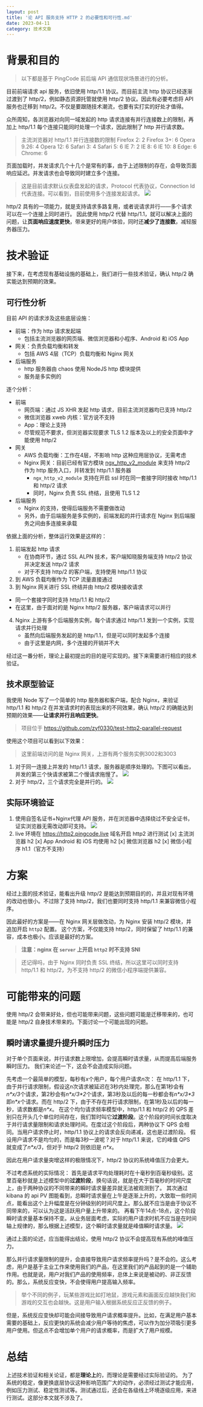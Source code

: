 ```yaml
---
layout: post
title: '论 API 服务支持 HTTP 2 的必要性和可行性.md'
date: 2023-04-11
category: 技术文章
---
```


# 背景和目的
> 以下都是基于 PingCode 前后端 API 通信现状场景进行的分析。

目前前端请求 api 服务，依旧使用 http/1.1 协议。而目前主流 http 协议已经逐渐过渡到了 http/2，例如静态资源托管就使用 http/2 协议。因此有必要考虑将 API 服务也迁移到 http/2。不仅是要跟随技术潮流，也要有实打实的好处才值得。

众所周知，各浏览器对向同一域发起的 http 请求连接有并行连接数上的限制，再加上 http/1.1 每个连接只能同时处理一个请求，因此限制了 http 并行请求数。

>主流浏览器对 http/1.1 并行连接数的限制
Firefox 2:  2
Firefox 3+: 6
Opera 9.26: 4
Opera 12:   6
Safari 3:   4
Safari 5:   6
IE 7:       2
IE 8:       6
IE 10:      8
Edge:       6
Chrome:     6

页面加载时，并发请求几个十几个是常有的事，由于上述限制的存在，会导致页面响应延迟。并发请求也会导致同时建立多个连接。
>这是目前请求默认仪表盘发起的请求，Protocol 代表协议，Connection Id 代表连接。可以看到，目前使用多个连接发起请求。
![](/attachments/pingcode-http1.1.png)

http/2 具有的一项能力，就是支持请求多路复用，或者说请求并行——多个请求可以在一个连接上同时进行。
因此使用 http/2 代替 http/1.1，就可以解决上面的问题，让**页面响应速度更快**，带来更好的用户体验，同时还**减少了连接数**，减轻服务器压力。


# 技术验证
接下来，在考虑现有基础设施的基础上，我们进行一些技术验证，确认 http/2 确实能达到预期的效果。

## 可行性分析

目前 API 的请求涉及这些底层设施：
- 前端：作为 http 请求发起端
    - 包括主流浏览器的网页端、微信浏览器和小程序、Android 和 iOS App
- 网关：负责负载均衡和转发
    - 包括 AWS 4层（TCP）负载均衡和 Nginx 网关
- 后端服务
    - http 服务器由 chaos 使用 NodeJS http 模块提供
    - 服务是多实例的

逐个分析：
- 前端
    - 网页端：通过 JS XHR 发起 http 请求，目前主流浏览器均已支持 http/2
    - 微信浏览器 xweb 内核：官方说不支持
    - App：理论上支持
    - 尽管规范不要求，但浏览器实现要求 TLS 1.2 版本及以上的安全页面中才能使用 http/2
- 网关
    - AWS 负载均衡：工作在4层，不影响 http 这种应用层协议，无需考虑
    - Nginx 网关：目前已经有官方模块 [ngx_http_v2_module](http://nginx.org/en/docs/http/ngx_http_v2_module.html) 来支持 http/2 作为 http 服务入口，并转发到 http/1.1 服务器
        - `ngx_http_v2_module` 支持在开启 ssl 时在同一套接字同时接收 http/1.1 和 http/2 请求
        - 同时，Nginx 负责 SSL 终结，且使用 TLS 1.2
- 后端服务
    - Nginx 的支持，使得后端服务不需要做改动
    - 另外，由于后端服务是多实例的，前端发起的并行请求在 Nginx 到后端服务之间由多连接来承载
  
依据上面的分析，整体运行效果是这样的：
1. 前端发起 http 请求
    - 在协商环节，通过 SSL ALPN 技术，客户端知晓服务端支持 http/2 协议并决定发送 http/2 请求
    - 对于不支持 http/2 的客户端，支持使用 http/1.1 协议
2. 到 AWS 负载均衡作为 TCP 流量直接通过
3. 到 Nginx 网关进行 SSL 终结并由 http/2 模块接收请求
  - 同一个套接字同时支持 http/1.1 和 http/2
  - 在这里，由于面对的是 Nginx http/2 服务器，客户端请求可以并行
4. Nginx 上游有多个后端服务实例，每个请求通过 http/1.1 发到一个实例，实现请求并行处理
    - 虽然向后端服务发起的是 http/1.1，但是可以同时发起多个连接
    - 由于这里是内网，多个连接的开销并不大

经过这一番分析，理论上最初提出的目的是可实现的。接下来需要进行相应的技术验证。

## 技术原型验证
我使用 Node 写了一个简单的 http 服务器和客户端，配合 Nginx，来验证 http/1.1 和 http/2 在并发请求时的表现出来的不同效果，确认 http/2 的确能达到预期的效果——**让请求并行且响应更快**。

> 项目位于 https://github.com/zyf0330/test-http2-parallel-request

使用这个项目可以看到以下效果：
> 这里前端访问的是 Nginx 网关，上游有两个服务实例3002和3003
1. 对于同一连接上并发的 http/1.1 请求，服务器是顺序处理的。下图可以看出，并发的第三个快请求被第二个慢请求拖慢了。
![](/attachments/http1-effect.png)
2. 对于 http/2，三个请求完全是并行的。
![](/attachments/http2-effect.png)
## 实际环境验证
1. 使用自签名证书+Nginx代理 API 服务，并在浏览器中选择绕过不安全证书，证实浏览器无需改动即可支持。
![](/attachments/pingcode-http2.png)
2. live 环境在 https://http2.pingcode.live 域名开启 http2 进行测试
[x] 主流浏览器 h2
[x] App Android 和 iOS 均使用 h2
[x] 微信浏览器 h2
[x] 微信小程序 h1.1（官方不支持）

# 方案
经过上面的技术验证，能看出升级 http/2 是能达到预期目的的，并且对现有环境的改动也很小。不过除了支持 http/2，我们也要同时支持 http/1.1 来兼容微信小程序。

因此最好的方案是——在 Nginx 网关层做改动，为 Nginx 安装 http/2 模块，并追加开启 `http2` 配置。
这个方案，不仅能支持 http/2，同时保留了 http/1.1 的兼容，成本也极小。应该是最好的方案。

> **注意：nginx 在 `server` 上开启 `http2` 时不支持 SNI**

> 还记得吗，由于 Nginx 同时负责 SSL 终结，所以这里可以同时支持 http/1.1 和 http/2，为不支持 http/2 的微信小程序端提供兼容。


# 可能带来的问题
使用 http/2 会带来好处，但也可能带来问题，这些问题可能是迁移带来的，也可能是 http/2 自身技术带来的。下面讨论一个可能出现的问题。

## 瞬时请求量提升提升瞬时压力
对于单个页面来说，并行请求数上限增加，会提高瞬时请求量，从而提高后端服务瞬时压力。
我们来论述一下，这会不会造成实际问题。

先考虑一个最简单的模型，每秒有*x*个用户，每个用户请求*n*次：
在 http/1.1 下，由于并行请求限制，假设这*n*次请求被延迟在3秒内处理完，那么在第1秒会有*n\*x/3*个请求，第2秒会有*n\*x/3\*2*个请求，第3秒及以后的每一秒都会有*n\*x/3\*3*即*n\*x*个请求。而在 http/2 下，由于不存在并行请求限制，在第1秒及以后的每一秒，请求数都是*n\*x*。
在这个均匀请求频率模型中，http/1.1 和 http/2 的 QPS 差别只在开头几个单位时间存在，我们暂时叫它**过渡阶段**。这个阶段的时间长度取决于并行请求量限制和请求处理时间。在度过这个阶段后，两种协议下 QPS 会相同。当用户请求停止时，http/1.1 协议上的请求会反向递减，这也是过渡阶段。
假设用户请求不是均匀的，而是每3秒一波呢？对于 http/1.1 来说，它的峰值 QPS 就变成了*n\*x/3*，但对于 http/2 则依旧是 *n\*x*。

因此在用户请求量突增这样的极限情况下，http/2 协议的系统峰值压力会更大。

不过考虑系统的实际情况：
首先是请求平均处理耗时在十毫秒到百毫秒级别。这里百毫秒就是上述模型中的**过渡阶段**，换句话说，就是在大于百毫秒的时间尺度上，由于两种协议的不同带来的瞬时请求量差异就无法被观测到了。
其次通过 kibana 的 api PV 图能看到，总瞬时请求量在上午是逐渐上升的，大致取一些时间点，能看出这个上升幅度是在分钟级别的时间尺度上。那么就不应当是由于协议不同带来的，可以认为这是活跃用户量上升带来的。
再看下午14点-18点，这个阶段瞬时请求量基本保持不变。从业务层面考虑，实际的用户请求时机不应当是在时间轴上规律的，那么根据上述模型，这个瞬时请求量就是峰值瞬时请求量。
![](/attachments/pingcode-api-pv.png)

通过上面的论述，应当能得出结论，使用 http/2 协议不会提高现有系统的峰值压力。

那么并行请求量限制的提升，会直接导致用户请求频率提升吗？是不会的。这么考虑，用户是基于主业工作来使用我们的产品，在这里我们的产品起到的是一个辅助作用。也就是说，用户对我们产品的使用频率，总体上来说是被动的、非正反馈的。那么，系统反应变快，不会使得用户提高输入频率。
> 举个不同的例子，玩某些游戏比如打地鼠，游戏元素和画面反应越快我们和游戏的交互也会越快。这是用户输入根据系统反应正反馈的例子。

但是，系统反应变快却可能会间接导致用户请求概率提升。比如，在满足用户基本需要的基础上，反应更快的系统会减少用户等待的焦虑，可以作为加分项吸引更多用户使用。但这点不会增加单个用户的请求概率，而是扩大了用户规模。

# 总结
上述技术验证和相关论证，都是**理论上**的，而理论是需要经过实际验证的。
为了系统的稳定，像更换底层协议这种影响范围广大的动作，必须经过测试才能应用，例如压力测试、稳定性测试等。测试通过后，还会在各级线上环境逐级应用，来进行测试。这部分本文就不涉及了。

